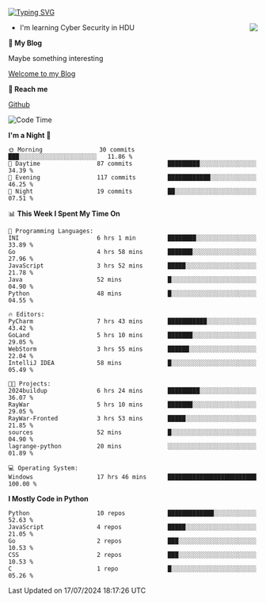 [![Typing SVG](https://readme-typing-svg.herokuapp.com?font=Fira+Code&pause=1000&random=false&width=450&height=60&lines=Hello+%F0%9F%91%8B%F0%9F%8F%BB;I'm+JBNRZ)](https://git.io/typing-svg)

<a href="#">
  <img align="right" src="https://github-readme-stats.vercel.app/api?username=JBNRZ&show_icons=true&bg_color=15,f2f7fd,E0EAFC" />
</a>

- I'm learning Cyber Security in HDU

 **🌱 My Blog**

Maybe something interesting

[Welcome to my Blog](https://jbnrz.com.cn/)

 **💬 Reach me** 

[Github](https://github.com/JBNRZ)


<!--START_SECTION:waka-->
![Code Time](http://img.shields.io/badge/Code%20Time-600%20hrs-blue)

**I'm a Night 🦉** 

```text
🌞 Morning                30 commits          ███░░░░░░░░░░░░░░░░░░░░░░   11.86 % 
🌆 Daytime                87 commits          █████████░░░░░░░░░░░░░░░░   34.39 % 
🌃 Evening                117 commits         ████████████░░░░░░░░░░░░░   46.25 % 
🌙 Night                  19 commits          ██░░░░░░░░░░░░░░░░░░░░░░░   07.51 % 
```


📊 **This Week I Spent My Time On** 

```text
💬 Programming Languages: 
INI                      6 hrs 1 min         ████████░░░░░░░░░░░░░░░░░   33.89 % 
Go                       4 hrs 58 mins       ███████░░░░░░░░░░░░░░░░░░   27.96 % 
JavaScript               3 hrs 52 mins       █████░░░░░░░░░░░░░░░░░░░░   21.78 % 
Java                     52 mins             █░░░░░░░░░░░░░░░░░░░░░░░░   04.90 % 
Python                   48 mins             █░░░░░░░░░░░░░░░░░░░░░░░░   04.55 % 

🔥 Editors: 
PyCharm                  7 hrs 43 mins       ███████████░░░░░░░░░░░░░░   43.42 % 
GoLand                   5 hrs 10 mins       ███████░░░░░░░░░░░░░░░░░░   29.05 % 
WebStorm                 3 hrs 55 mins       ██████░░░░░░░░░░░░░░░░░░░   22.04 % 
IntelliJ IDEA            58 mins             █░░░░░░░░░░░░░░░░░░░░░░░░   05.49 % 

🐱‍💻 Projects: 
2024buildup              6 hrs 24 mins       █████████░░░░░░░░░░░░░░░░   36.07 % 
RayWar                   5 hrs 10 mins       ███████░░░░░░░░░░░░░░░░░░   29.05 % 
RayWar-Fronted           3 hrs 53 mins       █████░░░░░░░░░░░░░░░░░░░░   21.85 % 
sources                  52 mins             █░░░░░░░░░░░░░░░░░░░░░░░░   04.90 % 
lagrange-python          20 mins             ░░░░░░░░░░░░░░░░░░░░░░░░░   01.89 % 

💻 Operating System: 
Windows                  17 hrs 46 mins      █████████████████████████   100.00 % 
```

**I Mostly Code in Python** 

```text
Python                   10 repos            █████████████░░░░░░░░░░░░   52.63 % 
JavaScript               4 repos             █████░░░░░░░░░░░░░░░░░░░░   21.05 % 
Go                       2 repos             ███░░░░░░░░░░░░░░░░░░░░░░   10.53 % 
CSS                      2 repos             ███░░░░░░░░░░░░░░░░░░░░░░   10.53 % 
C                        1 repo              █░░░░░░░░░░░░░░░░░░░░░░░░   05.26 % 
```




 Last Updated on 17/07/2024 18:17:26 UTC
<!--END_SECTION:waka-->
